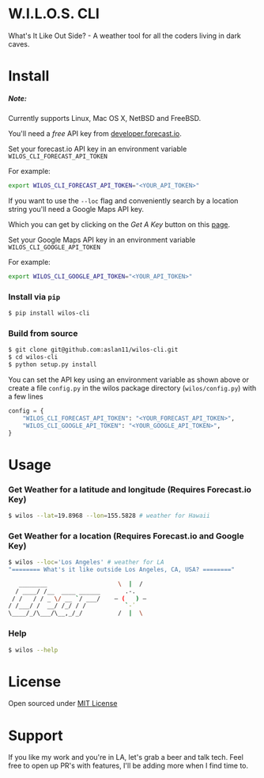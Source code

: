 W.I.L.O.S. CLI
=====
What's It Like Out Side? - A weather tool for all the coders living in dark caves.

Install
=====


##### Note:
Currently supports Linux, Mac OS X, NetBSD and FreeBSD.

You'll need a *free* API key from [developer.forecast.io](http://developer.forecast.io/).

Set your forecast.io API key in an environment variable `WILOS_CLI_FORECAST_API_TOKEN`

For example:

```bash
export WILOS_CLI_FORECAST_API_TOKEN="<YOUR_API_TOKEN>"
```

If you want to use the `--loc` flag and conveniently search by a location string you'll need a Google Maps API key.

Which you can get by clicking on the *Get A Key* button on this [page](https://developers.google.com/maps/web-services/).

Set your Google Maps API key in an environment variable `WILOS_CLI_GOOGLE_API_TOKEN`

For example:

```bash
export WILOS_CLI_GOOGLE_API_TOKEN="<YOUR_API_TOKEN>"
```

### Install via `pip`
```bash
$ pip install wilos-cli
```

### Build from source

```bash
$ git clone git@github.com:aslan11/wilos-cli.git
$ cd wilos-cli
$ python setup.py install
```

You can set the API key using an environment variable as shown above or create a file `config.py` in the wilos package directory (`wilos/config.py`) with a few lines

```python
config = {
    "WILOS_CLI_FORECAST_API_TOKEN": "<YOUR_FORECAST_API_TOKEN>",
    "WILOS_CLI_GOOGLE_API_TOKEN": "<YOUR_GOOGLE_API_TOKEN>",
}
```

Usage
====

### Get Weather for a latitude and longitude (Requires Forecast.io Key)

```bash
$ wilos --lat=19.8968 --lon=155.5828 # weather for Hawaii
```

### Get Weather for a location (Requires Forecast.io and Google Key)
```bash
$ wilos --loc='Los Angeles' # weather for LA
"======== What's it like outside Los Angeles, CA, USA? ========"

   ________                    \  |  /
  / ____/ /__  ____ ______       .-.
 / /   / / _ \/ __ `/ ___/    ‒ (   ) ‒
/ /___/ /  __/ /_/ / /           `-᾿
\____/_/\___/\__,_/_/          /  |  \

```

### Help
```bash
$ wilos --help
```

License
====
Open sourced under [MIT License](LICENSE)

Support
====
If you like my work and you're in LA, let's grab a beer and talk tech.
Feel free to open up PR's with features, I'll be adding more when I find time to.
